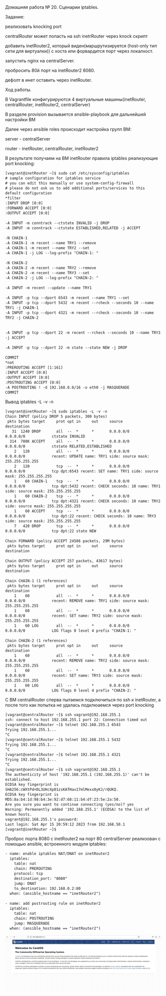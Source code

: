 Домашняя работа № 20. Сценарии iptables.

Задание:

реализовать knocking port

centralRouter может попасть на ssh inetrRouter через knock скрипт

добавить inetRouter2, который виден(маршрутизируется (host-only тип сети для виртуалки)) с хоста или форвардится порт через локалхост.

запустить nginx на centralServer.

пробросить 80й порт на inetRouter2 8080.

дефолт в инет оставить через inetRouter.

Ход работы.

В Vagrantfile конфигурируются 4 виртуальные машины(inetRouter, centralRouter, inetRouter2, centralServer)

В разделе provision вызывается ansible-playbook для дальнейшей настройки ВМ

Далее через ansible roles происходит настройка групп ВМ:

server - centralServer

router - inetRouter, centralRouter, inetRouter2

В результате получаем на ВМ inetRouter правила iptables реализующие port knocking:

```
[vagrant@inetRouter ~]$ sudo cat /etc/sysconfig/iptables
# sample configuration for iptables service
# you can edit this manually or use system-config-firewall
# please do not ask us to add additional ports/services to this default configuration
*filter
:INPUT DROP [0:0]
:FORWARD ACCEPT [0:0]
:OUTPUT ACCEPT [0:0]

-A INPUT -m conntrack --ctstate INVALID -j DROP
-A INPUT -m conntrack --ctstate ESTABLISHED,RELATED -j ACCEPT

-N CHAIN-1
-A CHAIN-1 -m recent --name TRY1 --remove
-A CHAIN-1 -m recent --name TRY2 --set
-A CHAIN-1 -j LOG --log-prefix "CHAIN-1: "

-N CHAIN-2
-A CHAIN-2 -m recent --name TRY2 --remove
-A CHAIN-2 -m recent --name TRY3 --set
-A CHAIN-2 -j LOG --log-prefix "CHAIN-2: "

-A INPUT -m recent --update --name TRY1

-A INPUT -p tcp --dport 6543 -m recent --name TRY1 --set
-A INPUT -p tcp --dport 5432 -m recent --rcheck --seconds 10 --name TRY1 -j CHAIN-1
-A INPUT -p tcp --dport 4321 -m recent --rcheck --seconds 10 --name TRY2 -j CHAIN-2


-A INPUT -p tcp --dport 22 -m recent --rcheck --seconds 10 --name TRY3 -j ACCEPT

-A INPUT -p tcp --dport 22 -m state --state NEW -j DROP

COMMIT
*nat
:PREROUTING ACCEPT [1:161]
:INPUT ACCEPT [0:0]
:OUTPUT ACCEPT [0:0]
:POSTROUTING ACCEPT [0:0]
-A POSTROUTING ! -d 192.168.0.0/16 -o eth0 -j MASQUERADE
COMMIT
```

Вывод iptables -L -v -n

```
[vagrant@inetRouter ~]$ sudo iptables -L -v -n
Chain INPUT (policy DROP 5 packets, 300 bytes)
 pkts bytes target     prot opt in     out     source               destination         
   31  1240 DROP       all  --  *      *       0.0.0.0/0            0.0.0.0/0            ctstate INVALID
  314  708K ACCEPT     all  --  *      *       0.0.0.0/0            0.0.0.0/0            ctstate RELATED,ESTABLISHED
    2   120            all  --  *      *       0.0.0.0/0            0.0.0.0/0            recent: UPDATE name: TRY1 side: source mask: 255.255.255.255
    2   120            tcp  --  *      *       0.0.0.0/0            0.0.0.0/0            tcp dpt:6543 recent: SET name: TRY1 side: source mask: 255.255.255.255
    1    60 CHAIN-1    tcp  --  *      *       0.0.0.0/0            0.0.0.0/0            tcp dpt:5432 recent: CHECK seconds: 10 name: TRY1 side: source mask: 255.255.255.255
    1    60 CHAIN-2    tcp  --  *      *       0.0.0.0/0            0.0.0.0/0            tcp dpt:4321 recent: CHECK seconds: 10 name: TRY2 side: source mask: 255.255.255.255
    1    60 ACCEPT     tcp  --  *      *       0.0.0.0/0            0.0.0.0/0            tcp dpt:22 recent: CHECK seconds: 10 name: TRY3 side: source mask: 255.255.255.255
    7   420 DROP       tcp  --  *      *       0.0.0.0/0            0.0.0.0/0            tcp dpt:22 state NEW

Chain FORWARD (policy ACCEPT 24586 packets, 29M bytes)
 pkts bytes target     prot opt in     out     source               destination         

Chain OUTPUT (policy ACCEPT 257 packets, 43617 bytes)
 pkts bytes target     prot opt in     out     source               destination         

Chain CHAIN-1 (1 references)
 pkts bytes target     prot opt in     out     source               destination         
    1    60            all  --  *      *       0.0.0.0/0            0.0.0.0/0            recent: REMOVE name: TRY1 side: source mask: 255.255.255.255
    1    60            all  --  *      *       0.0.0.0/0            0.0.0.0/0            recent: SET name: TRY2 side: source mask: 255.255.255.255
    1    60 LOG        all  --  *      *       0.0.0.0/0            0.0.0.0/0            LOG flags 0 level 4 prefix "CHAIN-1: "

Chain CHAIN-2 (1 references)
 pkts bytes target     prot opt in     out     source               destination         
    1    60            all  --  *      *       0.0.0.0/0            0.0.0.0/0            recent: REMOVE name: TRY2 side: source mask: 255.255.255.255
    1    60            all  --  *      *       0.0.0.0/0            0.0.0.0/0            recent: SET name: TRY3 side: source mask: 255.255.255.255
    1    60 LOG        all  --  *      *       0.0.0.0/0            0.0.0.0/0            LOG flags 0 level 4 prefix "CHAIN-2: "

```

С ВМ centralRouter сперва пытаемся подключиться по ssh к inetRouter, а после того как попытка не удалась подклюаемся через port knocking

```
[vagrant@centralRouter ~]$ ssh vagrant@192.168.255.1
ssh: connect to host 192.168.255.1 port 22: Connection timed out
[vagrant@centralRouter ~]$ telnet 192.168.255.1 6543
Trying 192.168.255.1...
^C
[vagrant@centralRouter ~]$ telnet 192.168.255.1 5432
Trying 192.168.255.1...
^C
[vagrant@centralRouter ~]$ telnet 192.168.255.1 4321
Trying 192.168.255.1...
^C
[vagrant@centralRouter ~]$ ssh vagrant@192.168.255.1
The authenticity of host '192.168.255.1 (192.168.255.1)' can't be established.
ECDSA key fingerprint is SHA256:cWXtPd+DL3UHcXp01zsKATHav17mlMexx0yKJ/rQUKQ.
ECDSA key fingerprint is MD5:8a:b4:1d:98:b4:3e:92:d7:68:11:b4:df:23:5e:2a:50.
Are you sure you want to continue connecting (yes/no)? yes
Warning: Permanently added '192.168.255.1' (ECDSA) to the list of known hosts.
vagrant@192.168.255.1's password: 
Last login: Sat Apr 15 20:59:12 2023 from 192.168.50.1
[vagrant@inetRouter ~]$ 

```

Проброс порта 8080 с inetRouter2 на порт 80 centralServer реализован с помощью ansible, встроенного модуля iptables:

```
- name: enable iptables NAT/DNAT on inetRouter2
  iptables:
    table: nat
    chain: PREROUTING
    protocol: tcp
    destination_port: "8080"
    jump: DNAT
    to_destination: 192.168.0.2:80
  when: (ansible_hostname == "inetRouter2")
  
- name: add postrouting rule on inetRouter2
  iptables:
    table: nat
    chain: POSTROUTING
    jump: MASQUERADE
  when: (ansible_hostname == "inetRouter2")
```

![Redirect port](https://github.com/DmitryV81/HW20_iptables/blob/main/pictures/nginx.png)
